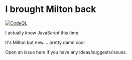 # I brought Milton back

[![CodeQL](https://github.com/SoullessCookie/Milton-Reimagined/actions/workflows/codeql.yml/badge.svg)](https://github.com/SoullessCookie/Milton-Reimagined/actions/workflows/codeql.yml)

I actually know JavaScript this time


It's Milton but new.... pretty damn cool


Open an issue here if you have any ideas/suggests/issues.
